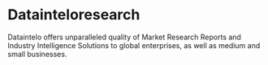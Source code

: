 # Datainteloresearch
Dataintelo offers unparalleled quality of Market Research Reports and Industry Intelligence Solutions to global enterprises, as well as medium and small businesses. 
